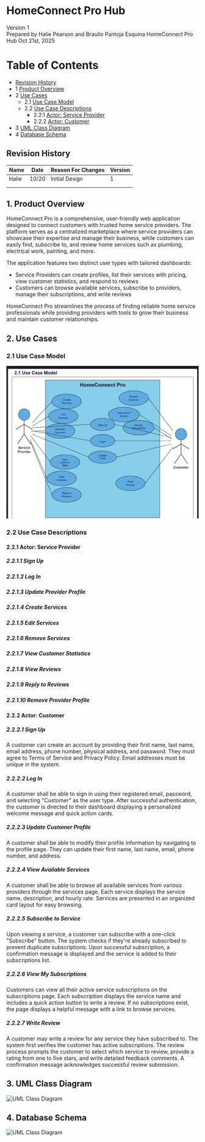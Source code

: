 # HomeConnect Pro Hub 

Version 1  
Prepared by Halie Pearson and Braulio Pantoja Esquina
HomeConnect Pro Hub
Oct 21st, 2025

Table of Contents
=================
* [Revision History](#revision-history)
* 1 [Product Overview](#1-product-overview)
* 2 [Use Cases](#2-use-cases)
  * 2.1 [Use Case Model](#21-use-case-model)
  * 2.2 [Use Case Descriptions](#22-use-case-descriptions)
    * 2.2.1 [Actor: Service Provider](#221-actor-service-provider)
    * 2.2.2 [Actor: Customer](#222-actor-customer) 
* 3 [UML Class Diagram](#3-uml-class-diagram)
* 4 [Database Schema](#4-database-schema)

## Revision History
| Name | Date    | Reason For Changes  | Version   |
| ---- | ------- | ------------------- | --------- |
|Halie |10/20    | Initial Design      |    1      |
|      |         |                     |           |
|      |         |                     |           |

## 1. Product Overview
HomeConnect Pro is a comprehensive, user-friendly web application designed to connect customers with trusted home service providers. The platform serves as a centralized marketplace where service providers can showcase their expertise and manage their business, while customers can easily find, subscribe to, and review home services such as plumbing, electrical work, painting, and more.

The application features two distinct user types with tailored dashboards:
- Service Providers can create profiles, list their services with pricing, view customer statistics, and respond to reviews
- Customers can browse available services, subscribe to providers, manage their subscriptions, and write reviews

HomeConnect Pro streamlines the process of finding reliable home service professionals while providing providers with tools to grow their business and maintain customer relationships.

## 2. Use Cases
### 2.1 Use Case Model
![Use Case Model](./use-case.png)

### 2.2 Use Case Descriptions

#### 2.2.1 Actor: Service Provider
##### 2.2.1.1 Sign Up

##### 2.2.1.2 Log In

##### 2.2.1.3 Update Provider Profile

##### 2.2.1.4 Create Services

##### 2.2.1.5 Edit Services

##### 2.2.1.6 Remove Services

##### 2.2.1.7 View Customer Statistics

##### 2.2.1.8 View Reviews

##### 2.2.1.9 Reply to Reviews

##### 2.2.1.10 Remove Provider Profile

#### 2.2.2 Actor: Customer
##### 2.2.2.1 Sign Up
A customer can create an account by providing their first name, last name, email address, phone number, physical address, and password. They must agree to Terms of Service and Privacy Policy. Email addresses must be unique in the system.
##### 2.2.2.2 Log In
A customer shall be able to sign in using their registered email, password, and selecting "Customer" as the user type. After successful authentication, the customer is directed to their dashboard displaying a personalized welcome message and quick action cards.
##### 2.2.2.3 Update Customer Profile
A customer shall be able to modify their profile information by navigating to the profile page. They can update their first name, last name, email, phone number, and address.
##### 2.2.2.4 View Available Services 
A customer shall be able to browse all available services from various providers through the services page. Each service displays the service name, description, and hourly rate. Services are presented in an organized card layout for easy browsing.
##### 2.2.2.5 Subscribe to Service 
Upon viewing a service, a customer can subscribe with a one-click "Subscribe" button. The system checks if they're already subscribed to prevent duplicate subscriptions. Upon successful subscription, a confirmation message is displayed and the service is added to their subscriptions list.
##### 2.2.2.6 View My Subscriptions
Customers can view all their active service subscriptions on the subscriptions page. Each subscription displays the service name and includes a quick action button to write a review. If no subscriptions exist, the page displays a helpful message with a link to browse services.
##### 2.2.2.7 Write Review
A customer may write a review for any service they have subscribed to. The system first verifies the customer has active subscriptions. The review process prompts the customer to select which service to review, provide a rating from one to five stars, and write detailed feedback comments. A confirmation message acknowledges successful review submission.

## 3. UML Class Diagram
![UML Class Diagram]()
## 4. Database Schema
![UML Class Diagram]()